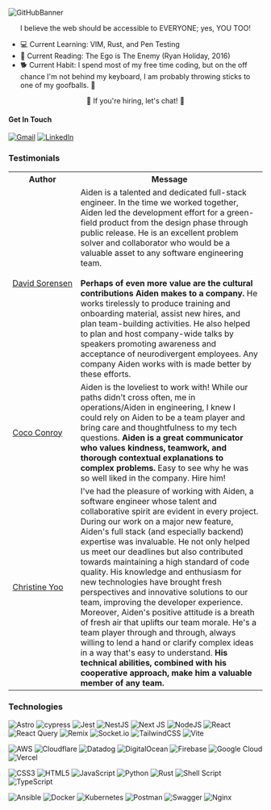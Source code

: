 ![GitHubBanner](https://github.com/aidenberzins/aidenberzins/assets/25511306/6e3e8bc2-09f5-4ff8-add4-81af344443d7)

<p align="center">I believe the web should be accessible to EVERYONE; yes, YOU TOO!</p>

- 💻 Current Learning: VIM, Rust, and Pen Testing
- 📕 Current Reading: The Ego is The Enemy (Ryan Holiday, 2016)
- 🐕 Current Habit: I spend most of my free time coding, but on the off chance I'm not behind my keyboard, I am probably throwing sticks to one of my goofballs. 🐾

<p align="center">🎉 If you're hiring, let's chat! 🎉</p>


#### Get In Touch 
[![Gmail](https://img.shields.io/badge/Gmail-D14836?style=for-the-badge&logo=gmail&logoColor=white)](mailto:me@aidenberzins.com)
[![LinkedIn](https://img.shields.io/badge/linkedin-%230077B5.svg?style=for-the-badge&logo=linkedin&logoColor=white)
](https://www.linkedin.com/in/aidenberzins/)

### Testimonials

<table>
  <tr>
    <th>Author</th>
    <th>Message</th>
  </tr>
  <tr>
    <td><a target="_blank" href="https://www.linkedin.com/in/david-sorensen-5215b1bb/">David&nbsp;Sorensen</a></td>
    <td>
      Aiden is a talented and dedicated full-stack engineer. In the time we worked together, Aiden led the development effort for a green-field product from the design phase through public release. He is an excellent problem solver and collaborator who would be a valuable asset to any software engineering team. <br/><br/><strong>Perhaps of even more value are the cultural contributions Aiden makes to a company.</strong> He works tirelessly to produce training and onboarding material, assist new hires, and plan team-building activities. He also helped to plan and host company-wide talks by speakers promoting awareness and acceptance of neurodivergent employees. Any company Aiden works with is made better by these efforts.
</td>
  </tr>
  <tr>
    <td><a target="_blank" href="https://www.linkedin.com/in/colleen-conroy-ba6915217/">Coco&nbsp;Conroy</a></td>
    <td>Aiden is the loveliest to work with! While our paths didn't cross often, me in operations/Aiden in engineering, I knew I could rely on Aiden to be a team player and bring care and thoughtfulness to my tech questions. <strong>Aiden is a great communicator who values kindness, teamwork, and thorough contextual explanations to complex problems.</strong> Easy to see why he was so well liked in the company. Hire him!</td>
  </tr>
  <tr>
    <td><a target="_blank" href="https://www.linkedin.com/in/christine-yoo-cy/">Christine&nbsp;Yoo</a></td>
    <td>I've had the pleasure of working with Aiden, a software engineer whose talent and collaborative spirit are evident in every project. During our work on a major new feature, Aiden's full stack (and especially backend) expertise was invaluable. He not only helped us meet our deadlines but also contributed towards maintaining a high standard of code quality. His knowledge and enthusiasm for new technologies have brought fresh perspectives and innovative solutions to our team, improving the developer experience. Moreover, Aiden's positive attitude is a breath of fresh air that uplifts our team morale. He's a team player through and through, always willing to lend a hand or clarify complex ideas in a way that's easy to understand.<strong> His technical abilities, combined with his cooperative approach, make him a valuable member of any team.</strong></td>
  </tr>
</table>

### Technologies

![Astro](https://img.shields.io/badge/astro-%232C2052.svg?style=for-the-badge&logo=astro&logoColor=white)
![cypress](https://img.shields.io/badge/-cypress-%23E5E5E5?style=for-the-badge&logo=cypress&logoColor=058a5e)
![Jest](https://img.shields.io/badge/-jest-%23C21325?style=for-the-badge&logo=jest&logoColor=white)
![NestJS](https://img.shields.io/badge/nestjs-%23E0234E.svg?style=for-the-badge&logo=nestjs&logoColor=white)
![Next JS](https://img.shields.io/badge/Next-black?style=for-the-badge&logo=next.js&logoColor=white)
![NodeJS](https://img.shields.io/badge/node.js-6DA55F?style=for-the-badge&logo=node.js&logoColor=white)
![React](https://img.shields.io/badge/react-%2320232a.svg?style=for-the-badge&logo=react&logoColor=%2361DAFB)
![React Query](https://img.shields.io/badge/-React%20Query-FF4154?style=for-the-badge&logo=react%20query&logoColor=white)
![Remix](https://img.shields.io/badge/remix-%23000.svg?style=for-the-badge&logo=remix&logoColor=white)
![Socket.io](https://img.shields.io/badge/Socket.io-black?style=for-the-badge&logo=socket.io&badgeColor=010101)
![TailwindCSS](https://img.shields.io/badge/tailwindcss-%2338B2AC.svg?style=for-the-badge&logo=tailwind-css&logoColor=white)
![Vite](https://img.shields.io/badge/vite-%23646CFF.svg?style=for-the-badge&logo=vite&logoColor=white)

![AWS](https://img.shields.io/badge/AWS-%23FF9900.svg?style=for-the-badge&logo=amazon-aws&logoColor=white)
![Cloudflare](https://img.shields.io/badge/Cloudflare-F38020?style=for-the-badge&logo=Cloudflare&logoColor=white)
![Datadog](https://img.shields.io/badge/datadog-%23632CA6.svg?style=for-the-badge&logo=datadog&logoColor=white)
![DigitalOcean](https://img.shields.io/badge/DigitalOcean-%230167ff.svg?style=for-the-badge&logo=digitalOcean&logoColor=white)
![Firebase](https://img.shields.io/badge/firebase-%23039BE5.svg?style=for-the-badge&logo=firebase)
![Google Cloud](https://img.shields.io/badge/GoogleCloud-%234285F4.svg?style=for-the-badge&logo=google-cloud&logoColor=white)
![Vercel](https://img.shields.io/badge/vercel-%23000000.svg?style=for-the-badge&logo=vercel&logoColor=white)

![CSS3](https://img.shields.io/badge/css3-%231572B6.svg?style=for-the-badge&logo=css3&logoColor=white)
![HTML5](https://img.shields.io/badge/html5-%23E34F26.svg?style=for-the-badge&logo=html5&logoColor=white)
![JavaScript](https://img.shields.io/badge/javascript-%23323330.svg?style=for-the-badge&logo=javascript&logoColor=%23F7DF1E)
![Python](https://img.shields.io/badge/python-3670A0?style=for-the-badge&logo=python&logoColor=ffdd54)
![Rust](https://img.shields.io/badge/rust-%23000000.svg?style=for-the-badge&logo=rust&logoColor=white)
![Shell Script](https://img.shields.io/badge/shell_script-%23121011.svg?style=for-the-badge&logo=gnu-bash&logoColor=white)
![TypeScript](https://img.shields.io/badge/typescript-%23007ACC.svg?style=for-the-badge&logo=typescript&logoColor=white)

![Ansible](https://img.shields.io/badge/ansible-%231A1918.svg?style=for-the-badge&logo=ansible&logoColor=white)
![Docker](https://img.shields.io/badge/docker-%230db7ed.svg?style=for-the-badge&logo=docker&logoColor=white)
![Kubernetes](https://img.shields.io/badge/kubernetes-%23326ce5.svg?style=for-the-badge&logo=kubernetes&logoColor=white)
![Postman](https://img.shields.io/badge/Postman-FF6C37?style=for-the-badge&logo=postman&logoColor=white)
![Swagger](https://img.shields.io/badge/-Swagger-%23Clojure?style=for-the-badge&logo=swagger&logoColor=white)
![Nginx](https://img.shields.io/badge/nginx-%23009639.svg?style=for-the-badge&logo=nginx&logoColor=white)
